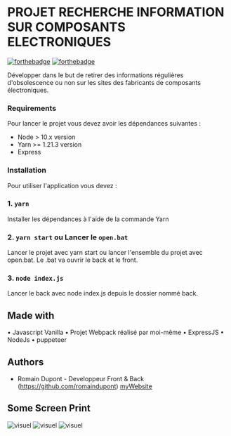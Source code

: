 # PROJET RECHERCHE INFORMATION SUR COMPOSANTS ELECTRONIQUES

[![forthebadge](https://forthebadge.com/images/badges/built-by-developers.svg)](https://forthebadge.com)
[![forthebadge](https://forthebadge.com/images/badges/made-with-javascript.svg)](https://forthebadge.com)

Développer dans le but de retirer des informations régulières d'obsolescence ou non sur les sites des fabricants de composants électroniques.

### Requirements

Pour lancer le projet vous devez avoir les dépendances suivantes : 

- Node > 10.x version
- Yarn >= 1.21.3 version
- Express

### Installation

Pour utiliser l'application vous devez :

### 1. `yarn`
Installer les dépendances à l'aide de la commande Yarn

### 2. `yarn start` ou Lancer le `open.bat`
Lancer le projet avec yarn start ou lancer l'ensemble du projet avec open.bat.
Le .bat va ouvrir le back et le front.

### 3. `node index.js`
Lancer le back avec node index.js depuis le dossier nommé back.

## Made with

• Javascript Vanilla
• Projet Webpack réalisé par moi-même
• ExpressJS
• NodeJs
• puppeteer

## Authors

* Romain Dupont - Developpeur Front & Back (https://github.com/romaindupont) [myWebsite](https://www.romaindupont.me/)

## Some Screen Print
![visuel]()
![visuel]()
![visuel]()